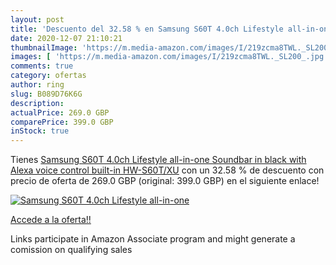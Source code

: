 ```yaml
---
layout: post
title: 'Descuento del 32.58 % en Samsung S60T 4.0ch Lifestyle all-in-one '
date: 2020-12-07 21:10:21
thumbnailImage: 'https://m.media-amazon.com/images/I/219zcma8TWL._SL200_.jpg'
images: [ 'https://m.media-amazon.com/images/I/219zcma8TWL._SL200_.jpg' ]
comments: true
category: ofertas
author: ring
slug: B089D76K6G
description:
actualPrice: 269.0 GBP
comparePrice: 399.0 GBP
inStock: true
---
```


Tienes [Samsung S60T 4.0ch Lifestyle all-in-one Soundbar in black with Alexa voice control built-in HW-S60T/XU](https://www.amazon.co.uk/dp/B089D76K6G/?tag=tolees0a-21) con un 32.58 % de descuento con precio de oferta de 269.0 GBP (original: 399.0 GBP) en el siguiente enlace!

[![Samsung S60T 4.0ch Lifestyle all-in-one ](https://m.media-amazon.com/images/I/219zcma8TWL._SL200_.jpg)](https://www.amazon.co.uk/dp/B089D76K6G/?tag=tolees0a-21)

[Accede a la oferta!!](https://www.amazon.co.uk/dp/B089D76K6G/?tag=tolees0a-21)

Links participate in Amazon Associate program and might generate a comission on qualifying sales


